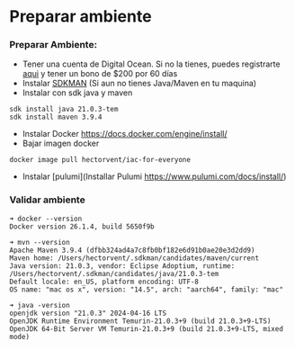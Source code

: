 # Preparar ambiente 

### Preparar Ambiente:

- Tener una cuenta de Digital Ocean. Si no la tienes, puedes registrarte [aqui](https://m.do.co/c/823262eb863f) y tener un bono de $200 por 60 días
- Instalar [SDKMAN](https://sdkman.io/install) (Si aun no tienes Java/Maven en tu maquina)
- Instalar con sdk java y maven
```shell
sdk install java 21.0.3-tem
sdk install maven 3.9.4
```
- Instalar Docker https://docs.docker.com/engine/install/ 
- Bajar imagen docker 
```shell
docker image pull hectorvent/iac-for-everyone
```
- Instalar [pulumi](Installar Pulumi https://www.pulumi.com/docs/install/)

### Validar ambiente

```shell
➜ docker --version
Docker version 26.1.4, build 5650f9b
```

```shell
➜ mvn --version   
Apache Maven 3.9.4 (dfbb324ad4a7c8fb0bf182e6d91b0ae20e3d2dd9)
Maven home: /Users/hectorvent/.sdkman/candidates/maven/current
Java version: 21.0.3, vendor: Eclipse Adoptium, runtime: /Users/hectorvent/.sdkman/candidates/java/21.0.3-tem
Default locale: en_US, platform encoding: UTF-8
OS name: "mac os x", version: "14.5", arch: "aarch64", family: "mac"
```

```shell
➜ java -version
openjdk version "21.0.3" 2024-04-16 LTS
OpenJDK Runtime Environment Temurin-21.0.3+9 (build 21.0.3+9-LTS)
OpenJDK 64-Bit Server VM Temurin-21.0.3+9 (build 21.0.3+9-LTS, mixed mode)
```